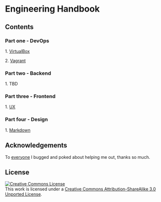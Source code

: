 # Engineering Handbook


## Contents

### Part one - DevOps

1\. [VirtualBox](part1/01-virtualbox.md)

2\. [Vagrant](part1/02-vagrant.md)

### Part two - Backend

1\. TBD

### Part three - Frontend

1\. [UX](part-02/01-user-experience.md)

### Part four - Design

1\. [Markdown](part-04/01-markdown-reference.md)

## Acknowledgements

To [everyone](meta/acknowledgements.md) I bugged and poked about helping me out, thanks so much.

## License

<a rel="license" href="http://creativecommons.org/licenses/by-sa/3.0/deed.en_US"><img alt="Creative Commons License" style="border-width:0" src="http://i.creativecommons.org/l/by-sa/3.0/88x31.png" /></a><br />This work is licensed under a <a rel="license" href="http://creativecommons.org/licenses/by-sa/3.0/deed.en_US">Creative Commons Attribution-ShareAlike 3.0 Unported License</a>.